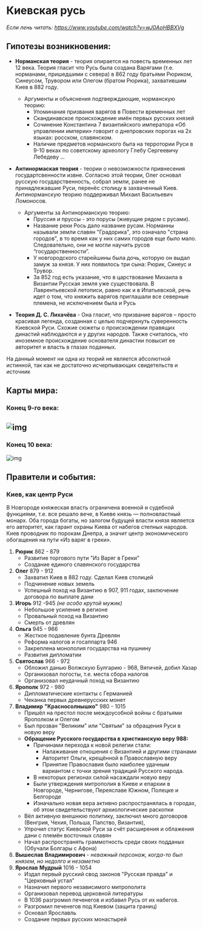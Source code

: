 # **Киевская русь**

*Если лень читать: https://www.youtube.com/watch?v=wJ0AoHBBXVg*

## Гипотезы возникновения:

* **Норманская теория** - теория опирается на повесть временных лет 12 века. Теория гласит что Русь была создана Варягами (т.е. норманами, пришедшими с севера) в 862 году братьями Рюриком, Синеусом, Трувором или Олегом (братом Рюрика), захватившим Киев в 882 году.
  * Аргументы и объяснения подтверждающие, норманскую теорию:
    * Упоминания призвания варягов в Повести временных лет
    * Скандинавское происхождение имён первых русских князей
    * Сочинение Константина 7 византийского императора «Об управлении империи» говорит о днепровских порогах на 2х языках: росском, славянском.  
    * Наличие предметов норманского быта на терротории Руси в 9-10 веках по советскому археологу Глебу Сергеевичу Лебедеву <img src="https://upload.wikimedia.org/wikipedia/commons/thumb/6/64/Scandinavians_in_Rus%27_01.png/250px-Scandinavians_in_Rus%27_01.png" alt="img" style="zoom:25%;" />
* **Антинормаская теория** - теории о невозможности привнесения государтсвенности извне. Согласно этой теории, Олег основал русскую государственность, собрал земли, ранее не принадлежавшие Руси, перенёс столицу в захваченный Киев. Антинорманскую теорию поддерживал Михаил Васильевич Ломоносов.
  * Аргументы за Антинорманскую теорию:
    * Пруссия и пруссы - это порусы (живущие рядом с русами). 
    * Название реки Рось дало название русам. Норманны называли земли славян "Градорика", это означало "страна городов", в то время как у них самих городов еще было мало. Следовательно, они не могли научить русов “государственности”. 
    * У новгородского старейшины была дочь, которую он выдал замуж за князя. У них появилось три сына: Рюрик, Синеус и Трувор.
    * За 852 год есть указание, что в царствование Михаила в Византии Русская земля уже существовала. В Лаврентьевской летописи, равно как и в Ипатьевской, речь идет о том, что княжить варягов приглашали все северные племена, не исключением была и Русь

* **Теория Д. С. Лихачёва** - Она гласит, что призвание варягов – просто красивая легенда, созданная с целью подчеркнуть суверенность Киевской Руси.
  Схожие сюжеты о происхождении правящих династий наблюдаются и у других народов. Также считалось, что иноземное происхождение основателя династии повысит ее авторитет и власть в глазах поданных.

На данный момент ни одна из теорий не является абсолютной истинной, так как не достаточно исчерпывающих свидетельств и источник

## Карты мира:

### Конец 9-го века:

## ![img](https://stihi.ru/pics/2013/08/26/8301.jpg) 

### Конец 10 века:

![img](http://100knig.com/wp-content/uploads/2020/02/03.jpg)

## Правители и события:

### Киев, как центр Руси

В Новгороде княжеская власть ограничена военной и судебной функциями, т.е. все решало вече, в Киеве князь — полновластный монарх. Оба города богаты, но залогом будущей власти князя является его авторитет, как гарант охраны Киева от набегов степных народов. Киев проводник по порокам Днепра, а значит центр экономического обогащения на пути «Из варяг в греки».

1. **Рюрик** 862 - 879
   * Развитие торгового пути "Из Варяг в Греки"
   * Создание единого славянского государства
2. **Олег** 879 - 912
   * Захватил Киев в 882 году. Сделал Киев столицей
   * Подчинение новых земель
   * Успешный поход на Византию в 907, 911 годах, заключение договора по выплате дани
3. **Игорь** 912 -945 *(не особо крутой мужик)*
   * Небольшое усиление в регионе
   * Провальный поход на Византию
   * Смерть от древлян
4. **Ольга** 945 - 966
   * Жесткое подавление бунта Древлян
   * Реформа налогов и госаппарта 946
   * Закреплена монополия государства на пушнину
   * Развития дипломатии
5. **Святослав** 966 - 972
   * Обложил данью Волжскую Булгарию - 968, Вятичей, добил Хазар
   * Организовал погосты, т.е. места сбора налогов
   * Организовал неудачный поход на Византию
6. **Ярополк** 972 - 980
   * Дипломатические контакты с Германией
   * Чеканка первых древнерусских монет
7. **Владимир** **"Красносолнышко"** 980 - 1015
   * Пришёл на престол после междоусобной войны с братьями Ярополком и Олегом
   * Был прозван "Великим" или "Святым" за обращения Руси в новую веру
   * **Обращение Русского государства в христианскую веру 988:**
     * Причинами перехода к новой релегии стали:
       * Налаживание отношения с Византией и другими странами
       * Авторитет Ольги, крещённой в Православную веру
       * Принятие Православия было наиболее удачным вариантом с точки зрения традиций Русского народа.
     * В некоторых регионах силой насаждали новую веру
     * Были утверждения митрополия в Киеве и епархии в Новгороде, Чернигове, Переяславе Южном, Полецке и Белгороде
     * Изначально новая вера активно распространялась в городах, об этом свидетельствуют архиологические раскопки
   * Вёл активную внешнюю политику, заключил много договоров (Венгрия, Чехия, Польша, Папство, Византия),
   * Упрочил статус Киевской Руси за счёт расширения и облажения дани с племён восточных славян
   * Начал распространять граммотность среди своих подданых (Обучали Болгары с Афона)
8. **Вышеслав** **Владимирович** - *неважный персонаж, когда-то был князем, но недолго и незаметно*
9. **Ярослав** **Мудрый** 1016 - 1054
   * Издал первый русский свод законов "Русская правда" и "Церковный устал"
   * Назначил первого независимого митрополита
   * Организовал перевод церковной литературы
   * В 1036 разгромил печенегов и избавил Русь от их набегов.
   * Разгромил печенегов под Киевом (защита границ)
   * Основал Ярославль
   * Создание первых русских монастырей

